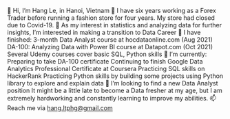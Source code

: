 👋 Hi, I’m Hang Le, in Hanoi, Vietnam
👩 I have six years working as a Forex Trader before running a fashion store for four years. My store had closed due to Covid-19. 
👀 As my interest in statistics and analyzing data for further insights, I’m interested in making a transition to Data Career
 🤞 I have finished:
 3-month Data Analyst course at hocdataonline.com (Aug 2021) 
DA-100: Analyzing Data with Power BI course at Datapot.com (Oct 2021)
Several Udemy courses cover basic SQL, Python skills
🌱 I’m currently: 
Preparing to take DA-100 certificate
Continuing to finish Google Data Analytics Professional Certificate at Coursera
Practicing SQL skills on HackerRank
Practicing Python skills by building some projects using Python library to explore and explain data
💞️ I’m looking to find a new Data Analyst position
It might be a little late to become a Data fresher at my age, but I am extremely hardworking and constantly learning to improve my abilities.
📫 Reach me via hang.ltphg@gmail.com 
<!---
HangLeVN/HangLeVN is a ✨ special ✨ repository because its `README.md` (this file) appears on your GitHub profile.
You can click the Preview link to take a look at your changes.
--->
